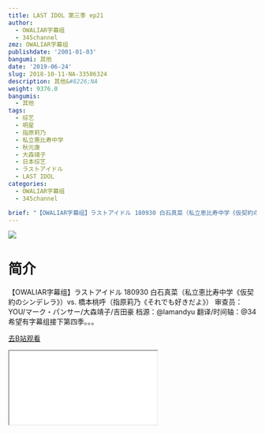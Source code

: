 ```yaml
---
title: LAST IDOL 第三季 ep21
author:
  - OWALIAR字幕组
  - 345channel
zmz: OWALIAR字幕组
publishdate: '2001-01-03'
bangumi: 其他
date: '2019-06-24'
slug: 2018-10-11-NA-33586324
description: 其他&#8226;NA
weight: 9376.0
bangumis:
  - 其他
tags:
  - 综艺
  - 明星
  - 指原莉乃
  - 私立惠比寿中学
  - 秋元康
  - 大森靖子
  - 日本综艺
  - ラストアイドル
  - LAST IDOL
categories:
  - OWALIAR字幕组
  - 345channel

brief: "【OWALIAR字幕组】ラストアイドル 180930 白石真菜（私立恵比寿中学《仮契約のシンデレラ》）vs. 橋本桃呼（指原莉乃《それでも好きだよ》） 审查员：YOU/マーク・パンサー/大森靖子/吉田豪 档源：@lamandyu 翻译/时间轴：@34 希望有字幕组接下第四季。。。"
---
```

![](https://raw.githubusercontent.com/tcgriffith/owaraisite/master/static/tmpimg/119283c743642b4ea1c8be84477eda97e64c802e.jpg.480.jpg)
# 简介  
【OWALIAR字幕组】ラストアイドル 180930 
白石真菜（私立恵比寿中学《仮契約のシンデレラ》）vs. 橋本桃呼（指原莉乃《それでも好きだよ》）
审查员：YOU/マーク・パンサー/大森靖子/吉田豪
档源：@lamandyu 
翻译/时间轴：@34
希望有字幕组接下第四季。。。  

[去B站观看](https://www.bilibili.com/video/av33586324/)
<div class ="resp-container"><iframe class="testiframe" src="//player.bilibili.com/player.html?aid=33586324"", scrolling="no", allowfullscreen="true" > </iframe></div> 
